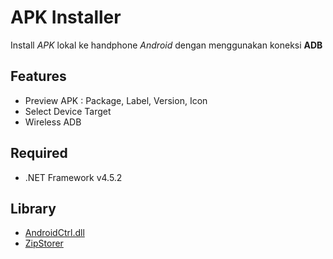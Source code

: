 # APK Installer
Install _APK_ lokal ke handphone _Android_ dengan menggunakan koneksi __ADB__

## Features
* Preview APK : Package, Label, Version, Icon
* Select Device Target
* Wireless ADB

## Required
* .NET Framework v4.5.2

## Library
* [AndroidCtrl.dll](https://forum.xda-developers.com/showthread.php?t=2772502)
* [ZipStorer](https://www.nuget.org/packages/ZipStorer)
